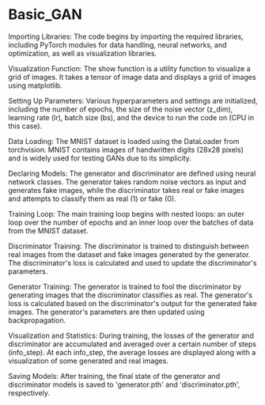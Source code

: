 # Basic_GAN
Importing Libraries: The code begins by importing the required libraries, including PyTorch modules for data handling, neural networks, and optimization, as well as visualization libraries.

Visualization Function: The show function is a utility function to visualize a grid of images. It takes a tensor of image data and displays a grid of images using matplotlib.

Setting Up Parameters: Various hyperparameters and settings are initialized, including the number of epochs, the size of the noise vector (z_dim), learning rate (lr), batch size (bs), and the device to run the code on (CPU in this case).

Data Loading: The MNIST dataset is loaded using the DataLoader from torchvision. MNIST contains images of handwritten digits (28x28 pixels) and is widely used for testing GANs due to its simplicity.

Declaring Models: The generator and discriminator are defined using neural network classes. The generator takes random noise vectors as input and generates fake images, while the discriminator takes real or fake images and attempts to classify them as real (1) or fake (0).

Training Loop: The main training loop begins with nested loops: an outer loop over the number of epochs and an inner loop over the batches of data from the MNIST dataset.

Discriminator Training: The discriminator is trained to distinguish between real images from the dataset and fake images generated by the generator. The discriminator's loss is calculated and used to update the discriminator's parameters.

Generator Training: The generator is trained to fool the discriminator by generating images that the discriminator classifies as real. The generator's loss is calculated based on the discriminator's output for the generated fake images. The generator's parameters are then updated using backpropagation.

Visualization and Statistics: During training, the losses of the generator and discriminator are accumulated and averaged over a certain number of steps (info_step). At each info_step, the average losses are displayed along with a visualization of some generated and real images.

Saving Models: After training, the final state of the generator and discriminator models is saved to 'generator.pth' and 'discriminator.pth', respectively.

